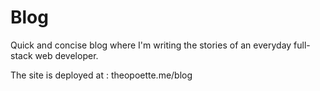 # **Blog**

Quick and concise blog where I'm writing the stories of an everyday full-stack web developer.

The site is deployed at : theopoette.me/blog
